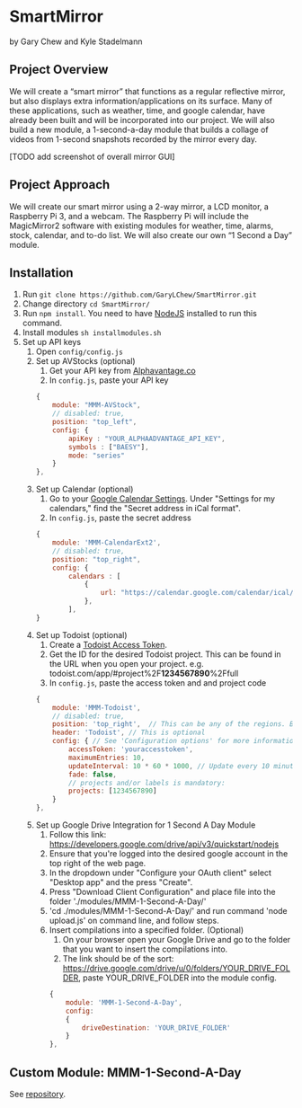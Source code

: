# SmartMirror
by Gary Chew and Kyle Stadelmann

## Project Overview
We will create a “smart mirror” that functions as a regular reflective mirror, but also displays extra information/applications on its surface. Many of these applications, such as weather, time, and google calendar, have already been built and will be incorporated into our project. We will also build a new module, a 1-second-a-day module that builds a collage of videos from 1-second snapshots recorded by the mirror every day.

[TODO add screenshot of overall mirror GUI]

## Project Approach
We will create our smart mirror using a 2-way mirror, a LCD monitor, a Raspberry Pi 3, and a webcam. The Raspberry Pi will include the MagicMirror2 software with existing modules for weather, time, alarms, stock, calendar, and to-do list. We will also create our own “1 Second a Day” module.

## Installation
1. Run `git clone https://github.com/GaryLChew/SmartMirror.git`
2. Change directory `cd SmartMirror/`
4. Run `npm install`. You need to have [NodeJS](https://nodejs.org/en/download/) installed to run this command.
3. Install modules `sh installmodules.sh`
4. Set up API keys
    1. Open `config/config.js`
    2. Set up AVStocks (optional)
        1. Get your API key from [Alphavantage.co](https://www.alphavantage.co/support/#api-key)
        2. In `config.js`, paste your API key
        ```javascript
        {
            module: "MMM-AVStock",
            // disabled: true,
            position: "top_left",
            config: {
                apiKey : "YOUR_ALPHAADVANTAGE_API_KEY",
                symbols : ["BAESY"],
                mode: "series"
            }
        },
    2. Set up Calendar (optional)
        1. Go to your [Google Calendar Settings](https://calendar.google.com/calendar/r/settings). Under "Settings for  my calendars," find the "Secret address in iCal format".
        2. In `config.js`, paste the secret address
        ```javascript
		{
			module: 'MMM-CalendarExt2',
			// disabled: true,
			position: "top_right",
			config: {
				calendars : [
					{
						url: "https://calendar.google.com/calendar/ical/yourcalendar.ics",
					},
                ],
        }
        ```
    2. Set up Todoist (optional)
        1. Create a [Todoist Access Token](https://developer.todoist.com/appconsole.html).
        2. Get the ID for the desired Todoist project. This can be found in the URL when you open your project.
        e.g. todoist.com/app/#project%2F**1234567890**%2Ffull
        3. In `config.js`, paste the access token and and project code
        ```javascript
		{
			module: 'MMM-Todoist',
			// disabled: true,
			position: 'top_right',	// This can be any of the regions. Best results in left or right regions.
			header: 'Todoist', // This is optional
			config: { // See 'Configuration options' for more information.
				accessToken: 'youraccesstoken',
				maximumEntries: 10,
				updateInterval: 10 * 60 * 1000, // Update every 10 minutes
				fade: false,
				// projects and/or labels is mandatory:
				projects: [1234567890]
			}
		},
        ```
    2. Set up Google Drive Integration for 1 Second A Day Module
        1. Follow this link: https://developers.google.com/drive/api/v3/quickstart/nodejs
        2. Ensure that you're logged into the desired google account in the top right of the web page.
        3. In the dropdown under "Configure your OAuth client" select "Desktop app" and the press "Create".
        4. Press "Download Client Configuration" and place file into the folder './modules/MMM-1-Second-A-Day/'
        5. 'cd ./modules/MMM-1-Second-A-Day/' and run command 'node upload.js' on command line, and follow steps.
        6. Insert compilations into a specified folder. (Optional)
	        1. On your browser open your Google Drive and go to the folder that you want to insert the compilations into.
	        2. The link should be of the sort: https://drive.google.com/drive/u/0/folders/YOUR_DRIVE_FOLDER, paste YOUR_DRIVE_FOLDER into the module config.
            ```javascript
		    {
	            module: 'MMM-1-Second-A-Day',
	            config:
	            {
		            driveDestination: 'YOUR_DRIVE_FOLDER'
	            }
		    },
            ```

## Custom Module: MMM-1-Second-A-Day
See [repository](https://github.com/GaryLChew/MMM-1-Second-A-Day).
